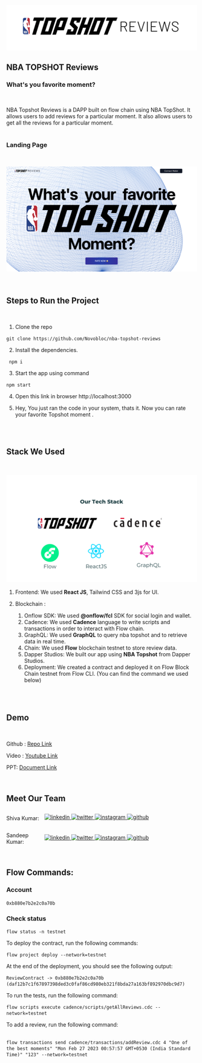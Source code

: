 ![Title](./images/title.png)

## NBA TOPSHOT Reviews

### What's you favorite moment?

<br>

NBA Topshot Reviews is a DAPP built on flow chain using NBA TopShot. It allows users to add reviews for a particular moment. It also allows users to get all the reviews for a particular moment.
<br>
<br>

### Landing Page

<br>

![Home Page](./images/home.png)

<br>

## Steps to Run the Project

<br>

1. Clone the repo

```
git clone https://github.com/Novobloc/nba-topshot-reviews
```

2. Install the dependencies.

```
 npm i
```

3. Start the app using command

```
npm start
```

4. Open this link in browser http://localhost:3000

5. Hey, You just ran the code in your system, thats it. Now you can rate your favorite Topshot moment .

<br>
<br>

## Stack We Used

<br>

![alt text](images/stack.png)
<br>

1. Frontend: We used **React JS**, Tailwind CSS and 3js for UI.

2. Blockchain :
   1. Onflow SDK: We used **@onflow/fcl** SDK for social login and wallet.
   2. Cadence: We used **Cadence** language to write scripts and transactions in order to interact with Flow chain.
   3. GraphQL: We used **GraphQL** to query nba topshot and to retrieve data in real time.
   4. Chain: We used **Flow** blockchain testnet to store review data.
   5. Dapper Studios: We built our app using **NBA Topshot** from Dapper Studios.
   6. Deployment: We created a contract and deployed it on Flow Block Chain testnet from Flow CLI. (You can find the command we used below)

<br>
<br>

## Demo

<br>

Github : <a style="margin-bottom: 5px;" href="https://github.com/Novobloc/nba-topshot-reviews" target="_blank"> Repo Link </a>

Video : <a style="margin-bottom: 5px;" href="" target="_blank"> Youtube Link </a>

PPT: <a style="margin-bottom: 5px;" href="https://nba-topshot-reviews.netlify.app/project-ppt.pdf" target="_blank"> Document Link </a>

<br>

## Meet Our Team

<div style="display: flex; justify-content: space-between; align-items: center;">
   <p style="flex:1">Shiva Kumar: </p>
   <div style="flex:4; justify-content: space-between;">
      <a href="https://www.linkedin.com/in/shivamangina/" target="_blank">
      <img src=https://img.shields.io/badge/linkedin-%2300acee.svg?color=405DE6&style=for-the-badge&logo=linkedin&logoColor=white alt=linkedin style="margin-bottom: 5px;" />
      </a>
      <a href="https://twitter.com/shivakmangina" target="_blank">
      <img src=https://img.shields.io/badge/twitter-%2300acee.svg?color=1DA1F2&style=for-the-badge&logo=twitter&logoColor=white alt=twitter style="margin-bottom: 5px;" />
      </a>
      <a href="https://www.instagram.com/shiva_mangina" target="_blank">
      <img src=https://img.shields.io/badge/instagram-%ff5851db.svg?color=C13584&style=for-the-badge&logo=instagram&logoColor=white alt=instagram style="margin-bottom: 5px;" />
      </a>
      <a href="https://github.com/shivamangina" target="_blank">
      <img src=https://img.shields.io/badge/GitHub-100000?style=for-the-badge&logo=github&logoColor=white alt=github style="margin-bottom: 5px;" />
      </a>
   </div>
</div>

<div style="display: flex; justify-content: space-between; align-items: center;">
   <p style="flex:1">Sandeep Kumar: </p>
   <div style="flex:4; justify-content: space-between;">
      <a href="https://www.linkedin.com/in/satyasandeep" target="_blank">
      <img src=https://img.shields.io/badge/linkedin-%2300acee.svg?color=405DE6&style=for-the-badge&logo=linkedin&logoColor=white alt=linkedin style="margin-bottom: 5px;" />
      </a>
      <a href="https://twitter.com/satyasandeep76" target="_blank">
      <img src=https://img.shields.io/badge/twitter-%2300acee.svg?color=1DA1F2&style=for-the-badge&logo=twitter&logoColor=white alt=twitter style="margin-bottom: 5px;" />
      </a>
      <a href="https://www.instagram.com/satyasandeep007" target="_blank">
      <img src=https://img.shields.io/badge/instagram-%ff5851db.svg?color=C13584&style=for-the-badge&logo=instagram&logoColor=white alt=instagram style="margin-bottom: 5px;" />
      </a>
      <a href="https://github.com/satyasandeep007" target="_blank">
      <img src=https://img.shields.io/badge/GitHub-100000?style=for-the-badge&logo=github&logoColor=white alt=github style="margin-bottom: 5px;" />
      </a>
   </div>
</div>

<br />

## Flow Commands:

### Account

```
0xb880e7b2e2c0a70b
```

### Check status

```
flow status -n testnet
```

To deploy the contract, run the following commands:

```
flow project deploy --network=testnet
```

At the end of the deployment, you should see the following output:

```
ReviewContract -> 0xb880e7b2e2c0a70b (daf12b7c1f67897398ded3c0faf86cd980eb321f8bda27a163bf892970dbc9d7)
```

To run the tests, run the following command:

```
flow scripts execute cadence/scripts/getAllReviews.cdc --network=testnet
```

To add a review, run the following command:

```

flow transactions send cadence/transactions/addReview.cdc 4 "One of the best moments" "Mon Feb 27 2023 00:57:57 GMT+0530 (India Standard Time)" "123" --network=testnet
```
